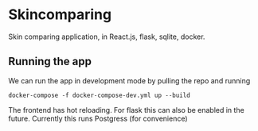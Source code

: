 # Skincomparing
Skin comparing application, in React.js, flask, sqlite, docker.


## Running the app
We can run the app in development mode by pulling the repo and running

```docker-compose -f docker-compose-dev.yml up --build```

The frontend has hot reloading. For flask this can also be enabled in the future.
Currently this runs Postgress (for convenience)
